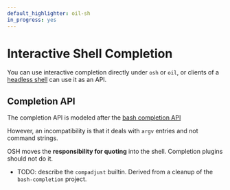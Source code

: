 ```yaml
---
default_highlighter: oil-sh
in_progress: yes
---
```


Interactive Shell Completion
============================

You can use interactive completion directly under `osh` or `oil`, or clients of
a [headless shell](headless.html) can use it as an API.  

## Completion API

The completion API is modeled after the [bash completion
API](https://www.gnu.org/software/bash/manual/html_node/Command-Line-Editing.html#Command-Line-Editing)

However, an incompatibility is that it deals with `argv` entries and not
command strings.

OSH moves the **responsibility for quoting** into the shell.  Completion
plugins should not do it.

- TODO: describe the `compadjust` builtin.  Derived from a cleanup of the
  `bash-completion` project.


